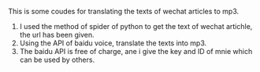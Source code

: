 This is some coudes for translating the texts of wechat articles to mp3.
1.  I used the method of spider of python to get the text of wechat artichle, the url has been given.
2. Using the API of baidu voice, translate the texts into mp3.
3. The baidu API is free of charge, ane i give the key and ID of mnie which can be used by others.
